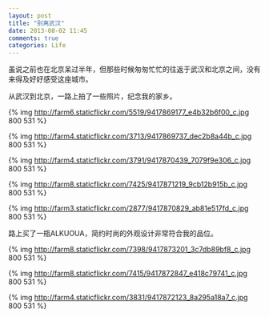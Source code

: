 ```yaml
---
layout: post
title: "别离武汉"
date: 2013-08-02 11:45
comments: true
categories: Life
---
```

虽说之前也在北京呆过半年，但那些时候匆匆忙忙的往返于武汉和北京之间，没有来得及好好感受这座城市。

从武汉到北京，一路上拍了一些照片，纪念我的家乡。

{% img http://farm6.staticflickr.com/5519/9417869177_e4b32b6f00_c.jpg 800 531 %}

<!-- more -->

{% img http://farm4.staticflickr.com/3713/9417869737_dec2b8a44b_c.jpg 800 531 %}

{% img http://farm4.staticflickr.com/3791/9417870439_7079f9e306_c.jpg 800 531 %}

{% img http://farm8.staticflickr.com/7425/9417871219_9cb12b915b_c.jpg 800 531  %}


{% img http://farm3.staticflickr.com/2877/9417870829_ab81e517fd_c.jpg 800 531  %}



路上买了一瓶ALKUOUA，简约时尚的外观设计非常符合我的品位。

{% img http://farm8.staticflickr.com/7398/9417873201_3c7db89bf8_c.jpg 800 531 %}

{% img http://farm8.staticflickr.com/7415/9417872847_e418c79741_c.jpg 800 531 %}


{% img http://farm4.staticflickr.com/3831/9417872123_8a295a18a7_c.jpg 800 531 %}


